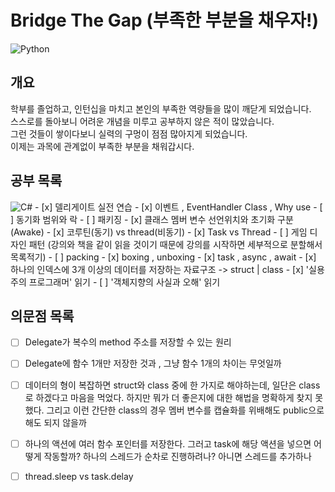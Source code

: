 # Bridge The Gap (부족한 부분을 채우자!)
<img alt="Python" src ="https://img.shields.io/badge/Python-3776AB.svg?&style=for-the-badge&logo=Python&logoColor=white"/>

## 개요
학부를 졸업하고, 인턴십을 마치고 본인의 부족한 역량들을 많이 깨닫게 되었습니다. \
스스로를 돌아보니 어려운 개념을 미루고 공부하지 않은 적이 많았습니다. \
그런 것들이 쌓이다보니 실력의 구멍이 점점 많아지게 되었습니다. \
이제는 과목에 관계없이 부족한 부분을 채워갑시다.


## 공부 목록
<img alt="C#" src ="https://img.shields.io/badge/Python-3776AB.svg?&style=for-the-badge&logo=Python&logoColor=white"/>
- [x] 델리게이트 실전 연습
- [x] 이벤트 , EventHandler Class , Why use
- [ ] 동기화 범위와 락
- [ ] 패키징
- [x] 클래스 멤버 변수 선언위치와 초기화 구분 (Awake)
- [x] 코루틴(동기) vs thread(비동기)
- [x] Task vs Thread
- [ ] 게임 디자인 패턴 (강의와 책을 같이 읽을 것이기 때문에 강의를 시작하면 세부적으로 분할해서 목록적기)
- [ ] packing
- [x] boxing , unboxing
- [x] task , async , await
- [x] 하나의 인덱스에 3개 이상의 데이터를 저장하는 자료구조 -> struct | class
- [x] '실용주의 프로그래머' 읽기
- [ ] '객체지향의 사실과 오해' 읽기

## 의문점 목록
- [ ] Delegate가 복수의 method 주소를 저장할 수 있는 원리
- [ ] Delegate에 함수 1개만 저장한 것과 , 그냥 함수 1개의 차이는 무엇일까
- [ ] 데이터의 형이 복잡하면 struct와 class 중에 한 가지로 해야하는데, 일단은 class로 하겠다고 마음을 먹었다. 하지만 뭐가 더 좋은지에 대한 해법을 명확하게 찾지 못했다. 그리고 이런 간단한 class의 경우 멤버 변수를 캡슐화를 위배해도 public으로 해도 되지 않을까
- [ ] 하나의 액션에 여러 함수 포인터를 저장한다. 그러고 task에 해당 액션을 넣으면 어떻게 작동할까? 하나의 스레드가 순차로 진행하려나? 아니면 스레드를 추가하나
- [ ] thread.sleep vs task.delay


